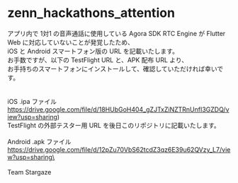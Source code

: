 # zenn_hackathons_attention

アプリ内で 1対1 の音声通話に使用している Agora SDK RTC Engine が Flutter Web に対応していないことが発覚したため、\
iOS と Android スマートフォン版の URL を記載いたします。\
お手数ですが、以下の TestFlight URL と、APK 配布 URL より、\
お手持ちのスマートフォンにインストールして、確認していただければ幸いです。\
\
\
iOS .ipa ファイル\
https://drive.google.com/file/d/18HUbGoH404_gZJTxZiNZTRnUnfI3GZDQ/view?usp=sharing)\
TestFlight の外部テスター用 URL を後日このリポジトリに記載いたします。\
\
Android .apk ファイル\
https://drive.google.com/file/d/12pZu70VbS62tcdZ3qz6E39u62QVzy_L7/view?usp=sharing\
\
\
Team Stargaze
